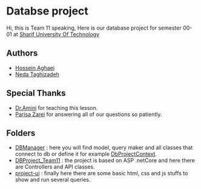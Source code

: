 # Databse project

Hi, this is Team 11 speaking, Here is our database project for semester 00-01 at [Sharif University Of Technology](http://ce.sharif.edu/)

## Authors
- [Hossein Aghaei](https://github.com/hoseinaghaei)
- [Neda Taghizadeh](https://github.com/nedataghizadeh79)

## Special Thanks
 - [Dr.Amini](http://ce.sharif.edu/faculty/morteza-amini/) for teaching this lesson.
 - [Parisa Zarei](https://github.com/00111011) for answering all of our questions so patiently.

## Folders
- [DBManager](https://github.com/hoseinaghaei/Db-project/tree/master/DBManager) : here you will find model, query maker and all classes that connect to db or define it for example [DbProjectContext](https://github.com/hoseinaghaei/Db-project/blob/master/DBManager/Model/DbProjectContext.cs).
- [DBProject_Team11](https://github.com/hoseinaghaei/Db-project/tree/master/DBProject_Team11) : the project is based on ASP .netCore and here there are Controllers and API classes.
- [project-ui](https://github.com/hoseinaghaei/Db-project/tree/master/project-ui) : finally here there are some basic html, css and js stuffs to show and run several queries.
